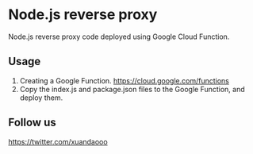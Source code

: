 # Node.js reverse proxy

Node.js reverse proxy code deployed using Google Cloud Function.

## Usage

1. Creating a Google Function. https://cloud.google.com/functions
2. Copy the index.js and package.json files to the Google Function, and deploy them.

##  Follow us
https://twitter.com/xuandaooo